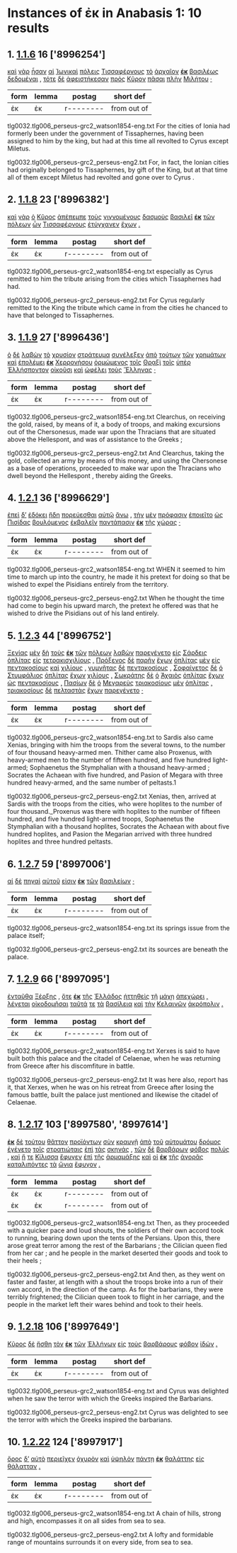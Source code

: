 # Instances of ἐκ in Anabasis 1: 10 results
## 1. [1.1.6](https://beyond-translation.perseus.org/reader/urn:cts:greekLit:tlg0032.tlg006.perseus-grc2:1.1.6?mode=syntax-trees) 16 ['8996254']
[καὶ](https://atlas-test.fly.dev/morphology/lemmas/?lang=grc&q=καί "and, also") [γὰρ](https://atlas-test.fly.dev/morphology/lemmas/?lang=grc&q=γάρ "for") [ἦσαν](https://atlas-test.fly.dev/morphology/lemmas/?lang=grc&q=εἰμί "to be") [αἱ](https://atlas-test.fly.dev/morphology/lemmas/?lang=grc&q=ὁ "the") [Ἰωνικαὶ](https://atlas-test.fly.dev/morphology/lemmas/?lang=grc&q=Ἰωνικός "Ionic, Ionian") [πόλεις](https://atlas-test.fly.dev/morphology/lemmas/?lang=grc&q=πόλις "a city") [Τισσαφέρνους](https://atlas-test.fly.dev/morphology/lemmas/?lang=grc&q=Τισσαφέρνης "Tissaphernes") [τὸ](https://atlas-test.fly.dev/morphology/lemmas/?lang=grc&q=ὁ "the") [ἀρχαῖον](https://atlas-test.fly.dev/morphology/lemmas/?lang=grc&q=ἀρχαῖος "from the beginning") **[ἐκ](https://atlas-test.fly.dev/morphology/lemmas/?lang=grc&q=ἐκ "from out of")** [βασιλέως](https://atlas-test.fly.dev/morphology/lemmas/?lang=grc&q=βασιλεύς "a king, chief") [δεδομέναι](https://atlas-test.fly.dev/morphology/lemmas/?lang=grc&q=δίδωμι "to give") [,](https://atlas-test.fly.dev/morphology/lemmas/?lang=grc&q=, "NoDef") [τότε](https://atlas-test.fly.dev/morphology/lemmas/?lang=grc&q=τότε "at that time, then") [δὲ](https://atlas-test.fly.dev/morphology/lemmas/?lang=grc&q=δέ "but") [ἀφειστήκεσαν](https://atlas-test.fly.dev/morphology/lemmas/?lang=grc&q=ἀφίστημι "to put away, remove; (mid.) revolt") [πρὸς](https://atlas-test.fly.dev/morphology/lemmas/?lang=grc&q=πρός "(w. gen.) from; (w. dat.) at, near, in addition to; (w. acc.) to, toward, regarding") [Κῦρον](https://atlas-test.fly.dev/morphology/lemmas/?lang=grc&q=Κῦρος "Cyrus") [πᾶσαι](https://atlas-test.fly.dev/morphology/lemmas/?lang=grc&q=πᾶς "all, the whole") [πλὴν](https://atlas-test.fly.dev/morphology/lemmas/?lang=grc&q=πλήν "except") [Μιλήτου](https://atlas-test.fly.dev/morphology/lemmas/?lang=grc&q=Μίλητος "Miletus") [·](https://atlas-test.fly.dev/morphology/lemmas/?lang=grc&q=· "NoDef") 

| form | lemma | postag | short def |
| --- | --- | --- | --- |
| ἐκ | ἐκ | r-------- | from out of |

tlg0032.tlg006_perseus-grc2_watson1854-eng.txt For the cities of Ionia had formerly been under the government of Tissaphernes, having been assigned to him by the king, but had at this time all revolted to Cyrus except Miletus. 

tlg0032.tlg006_perseus-grc2_perseus-eng2.txt For, in fact, the Ionian cities had originally belonged to Tissaphernes, by gift of the King, but at that time all of them except  Miletus  had revolted and gone over to  Cyrus . 

## 2. [1.1.8](https://beyond-translation.perseus.org/reader/urn:cts:greekLit:tlg0032.tlg006.perseus-grc2:1.1.8?mode=syntax-trees) 23 ['8996382']
[καὶ](https://atlas-test.fly.dev/morphology/lemmas/?lang=grc&q=καί "and, also") [γὰρ](https://atlas-test.fly.dev/morphology/lemmas/?lang=grc&q=γάρ "for") [ὁ](https://atlas-test.fly.dev/morphology/lemmas/?lang=grc&q=ὁ "the") [Κῦρος](https://atlas-test.fly.dev/morphology/lemmas/?lang=grc&q=Κῦρος "Cyrus") [ἀπέπεμπε](https://atlas-test.fly.dev/morphology/lemmas/?lang=grc&q=ἀποπέμπω "to send off") [τοὺς](https://atlas-test.fly.dev/morphology/lemmas/?lang=grc&q=ὁ "the") [γιγνομένους](https://atlas-test.fly.dev/morphology/lemmas/?lang=grc&q=γίγνομαι "become, be born") [δασμοὺς](https://atlas-test.fly.dev/morphology/lemmas/?lang=grc&q=δασμός "a division, distribution, sharing of spoil") [βασιλεῖ](https://atlas-test.fly.dev/morphology/lemmas/?lang=grc&q=βασιλεύς "a king, chief") **[ἐκ](https://atlas-test.fly.dev/morphology/lemmas/?lang=grc&q=ἐκ "from out of")** [τῶν](https://atlas-test.fly.dev/morphology/lemmas/?lang=grc&q=ὁ "the") [πόλεων](https://atlas-test.fly.dev/morphology/lemmas/?lang=grc&q=πόλις "a city") [ὧν](https://atlas-test.fly.dev/morphology/lemmas/?lang=grc&q=ὅς "who, that, which: relative pronoun") [Τισσαφέρνους](https://atlas-test.fly.dev/morphology/lemmas/?lang=grc&q=Τισσαφέρνης "Tissaphernes") [ἐτύγχανεν](https://atlas-test.fly.dev/morphology/lemmas/?lang=grc&q=τυγχάνω "(with gen.) to hit the mark, to get; (with pple) to happen to, to actually") [ἔχων](https://atlas-test.fly.dev/morphology/lemmas/?lang=grc&q=ἔχω "have, hold; be able; (+ adv.) be; (mid.) cling to, be next to (+ gen.)") [.](https://atlas-test.fly.dev/morphology/lemmas/?lang=grc&q=. "NoDef") 

| form | lemma | postag | short def |
| --- | --- | --- | --- |
| ἐκ | ἐκ | r-------- | from out of |

tlg0032.tlg006_perseus-grc2_watson1854-eng.txt especially as Cyrus remitted to him the tribute arising from the cities which Tissaphernes had had. 

tlg0032.tlg006_perseus-grc2_perseus-eng2.txt For  Cyrus  regularly remitted to the King the tribute which came in from the cities he chanced to have that belonged to Tissaphernes. 

## 3. [1.1.9](https://beyond-translation.perseus.org/reader/urn:cts:greekLit:tlg0032.tlg006.perseus-grc2:1.1.9?mode=syntax-trees) 27 ['8996436']
[ὁ](https://atlas-test.fly.dev/morphology/lemmas/?lang=grc&q=ὁ "the") [δὲ](https://atlas-test.fly.dev/morphology/lemmas/?lang=grc&q=δέ "but") [λαβὼν](https://atlas-test.fly.dev/morphology/lemmas/?lang=grc&q=λαμβάνω "to take, seize, receive") [τὸ](https://atlas-test.fly.dev/morphology/lemmas/?lang=grc&q=ὁ "the") [χρυσίον](https://atlas-test.fly.dev/morphology/lemmas/?lang=grc&q=χρυσίον "a piece of gold") [στράτευμα](https://atlas-test.fly.dev/morphology/lemmas/?lang=grc&q=στράτευμα "an expedition, campaign") [συνέλεξεν](https://atlas-test.fly.dev/morphology/lemmas/?lang=grc&q=συλλέγω "to collect, gather") [ἀπὸ](https://atlas-test.fly.dev/morphology/lemmas/?lang=grc&q=ἀπό "from, away from. c. gen.") [τούτων](https://atlas-test.fly.dev/morphology/lemmas/?lang=grc&q=οὗτος "this; that") [τῶν](https://atlas-test.fly.dev/morphology/lemmas/?lang=grc&q=ὁ "the") [χρημάτων](https://atlas-test.fly.dev/morphology/lemmas/?lang=grc&q=χρῆμα "thing, (pl.) goods, property, money") [καὶ](https://atlas-test.fly.dev/morphology/lemmas/?lang=grc&q=καί "and, also") [ἐπολέμει](https://atlas-test.fly.dev/morphology/lemmas/?lang=grc&q=πολεμέω "to be at war") **[ἐκ](https://atlas-test.fly.dev/morphology/lemmas/?lang=grc&q=ἐκ "from out of")** [Χερρονήσου](https://atlas-test.fly.dev/morphology/lemmas/?lang=grc&q=Χερσόνησος "the (Thracian) Chersonese; the Crimea") [ὁρμώμενος](https://atlas-test.fly.dev/morphology/lemmas/?lang=grc&q=ὁρμάω "to set in motion, urge") [τοῖς](https://atlas-test.fly.dev/morphology/lemmas/?lang=grc&q=ὁ "the") [Θρᾳξὶ](https://atlas-test.fly.dev/morphology/lemmas/?lang=grc&q=Θρᾷξ "a Thracian") [τοῖς](https://atlas-test.fly.dev/morphology/lemmas/?lang=grc&q=ὁ "the") [ὑπὲρ](https://atlas-test.fly.dev/morphology/lemmas/?lang=grc&q=ὑπέρ "over, above, w. gen, over, beyond, w. acc.") [Ἑλλήσποντον](https://atlas-test.fly.dev/morphology/lemmas/?lang=grc&q=Ἑλλήσποντος "the Hellespont") [οἰκοῦσι](https://atlas-test.fly.dev/morphology/lemmas/?lang=grc&q=οἰκέω "to inhabit, occupy") [καὶ](https://atlas-test.fly.dev/morphology/lemmas/?lang=grc&q=καί "and, also") [ὠφέλει](https://atlas-test.fly.dev/morphology/lemmas/?lang=grc&q=ὠφελέω "to help, aid, assist, to be of use") [τοὺς](https://atlas-test.fly.dev/morphology/lemmas/?lang=grc&q=ὁ "the") [Ἕλληνας](https://atlas-test.fly.dev/morphology/lemmas/?lang=grc&q=Ἕλλην "Hellen; Greek") [·](https://atlas-test.fly.dev/morphology/lemmas/?lang=grc&q=· "NoDef") 

| form | lemma | postag | short def |
| --- | --- | --- | --- |
| ἐκ | ἐκ | r-------- | from out of |

tlg0032.tlg006_perseus-grc2_watson1854-eng.txt Clearchus, on receiving the gold, raised, by means of it, a body of troops, and making excursions out of the Chersonesus, made war upon the Thracians that are situated above the Hellespont, and was of assistance to the Greeks ; 

tlg0032.tlg006_perseus-grc2_perseus-eng2.txt And Clearchus, taking the gold, collected an army by means of this money, and using the  Chersonese  as a base of operations, proceeded to make war upon the Thracians who dwell beyond the  Hellespont , thereby aiding the Greeks. 

## 4. [1.2.1](https://beyond-translation.perseus.org/reader/urn:cts:greekLit:tlg0032.tlg006.perseus-grc2:1.2.1?mode=syntax-trees) 36 ['8996629']
[ἐπεὶ](https://atlas-test.fly.dev/morphology/lemmas/?lang=grc&q=ἐπεί "after, since, when") [δ’](https://atlas-test.fly.dev/morphology/lemmas/?lang=grc&q=δέ "but") [ἐδόκει](https://atlas-test.fly.dev/morphology/lemmas/?lang=grc&q=δοκέω "seem, impers. it seems best..") [ἤδη](https://atlas-test.fly.dev/morphology/lemmas/?lang=grc&q=ἤδη "already") [πορεύεσθαι](https://atlas-test.fly.dev/morphology/lemmas/?lang=grc&q=πορεύω "to make to go, carry, convey") [αὐτῷ](https://atlas-test.fly.dev/morphology/lemmas/?lang=grc&q=αὐτός "unemph. 3rd pers.pronoun; -self; [the] same") [ἄνω](https://atlas-test.fly.dev/morphology/lemmas/?lang=grc&q=ἄνω "to accomplish, achieve, finish") [,](https://atlas-test.fly.dev/morphology/lemmas/?lang=grc&q=, "NoDef") [τὴν](https://atlas-test.fly.dev/morphology/lemmas/?lang=grc&q=ὁ "the") [μὲν](https://atlas-test.fly.dev/morphology/lemmas/?lang=grc&q=μέν "on the one hand, on the other hand") [πρόφασιν](https://atlas-test.fly.dev/morphology/lemmas/?lang=grc&q=πρόφασις "that which is alleged as the cause, an allegation, plea") [ἐποιεῖτο](https://atlas-test.fly.dev/morphology/lemmas/?lang=grc&q=ποιέω "to make, to do") [ὡς](https://atlas-test.fly.dev/morphology/lemmas/?lang=grc&q=ὡς "as, how") [Πισίδας](https://atlas-test.fly.dev/morphology/lemmas/?lang=grc&q=Πισίδαι "Pisidians") [βουλόμενος](https://atlas-test.fly.dev/morphology/lemmas/?lang=grc&q=βούλομαι "to will, wish, be willing") [ἐκβαλεῖν](https://atlas-test.fly.dev/morphology/lemmas/?lang=grc&q=ἐκβάλλω "to throw") [παντάπασιν](https://atlas-test.fly.dev/morphology/lemmas/?lang=grc&q=παντάπασι "all in all, altogether, wholly, absolutely") **[ἐκ](https://atlas-test.fly.dev/morphology/lemmas/?lang=grc&q=ἐκ "from out of")** [τῆς](https://atlas-test.fly.dev/morphology/lemmas/?lang=grc&q=ὁ "the") [χώρας](https://atlas-test.fly.dev/morphology/lemmas/?lang=grc&q=χώρα "land") [·](https://atlas-test.fly.dev/morphology/lemmas/?lang=grc&q=· "NoDef") 

| form | lemma | postag | short def |
| --- | --- | --- | --- |
| ἐκ | ἐκ | r-------- | from out of |

tlg0032.tlg006_perseus-grc2_watson1854-eng.txt WHEN it seemed to him time to march up into the country, he made it his pretext for doing so that be wished to expel the Pisidians entirely from the territory. 

tlg0032.tlg006_perseus-grc2_perseus-eng2.txt When he thought the time had come to begin his upward march, the pretext he offered was that he wished to drive the Pisidians out of his land entirely. 

## 5. [1.2.3](https://beyond-translation.perseus.org/reader/urn:cts:greekLit:tlg0032.tlg006.perseus-grc2:1.2.3?mode=syntax-trees) 44 ['8996752']
[Ξενίας](https://atlas-test.fly.dev/morphology/lemmas/?lang=grc&q=Ξενίας "Xenias") [μὲν](https://atlas-test.fly.dev/morphology/lemmas/?lang=grc&q=μέν "on the one hand, on the other hand") [δὴ](https://atlas-test.fly.dev/morphology/lemmas/?lang=grc&q=δή "[interactional particle: S&H on same page]") [τοὺς](https://atlas-test.fly.dev/morphology/lemmas/?lang=grc&q=ὁ "the") **[ἐκ](https://atlas-test.fly.dev/morphology/lemmas/?lang=grc&q=ἐκ "from out of")** [τῶν](https://atlas-test.fly.dev/morphology/lemmas/?lang=grc&q=ὁ "the") [πόλεων](https://atlas-test.fly.dev/morphology/lemmas/?lang=grc&q=πόλις "a city") [λαβὼν](https://atlas-test.fly.dev/morphology/lemmas/?lang=grc&q=λαμβάνω "to take, seize, receive") [παρεγένετο](https://atlas-test.fly.dev/morphology/lemmas/?lang=grc&q=παραγίγνομαι "to come near, attend upon") [εἰς](https://atlas-test.fly.dev/morphology/lemmas/?lang=grc&q=εἰς "into, to c. acc.") [Σάρδεις](https://atlas-test.fly.dev/morphology/lemmas/?lang=grc&q=Σάρδεις "Sardes") [ὁπλίτας](https://atlas-test.fly.dev/morphology/lemmas/?lang=grc&q=ὁπλίτης "heavy-armed, armed") [εἰς](https://atlas-test.fly.dev/morphology/lemmas/?lang=grc&q=εἰς "into, to c. acc.") [τετρακισχιλίους](https://atlas-test.fly.dev/morphology/lemmas/?lang=grc&q=τετρακισχίλιοι "four thousand") [,](https://atlas-test.fly.dev/morphology/lemmas/?lang=grc&q=, "NoDef") [Πρόξενος](https://atlas-test.fly.dev/morphology/lemmas/?lang=grc&q=Πρόξενος "Proxenus") [δὲ](https://atlas-test.fly.dev/morphology/lemmas/?lang=grc&q=δέ "but") [παρῆν](https://atlas-test.fly.dev/morphology/lemmas/?lang=grc&q=πάρειμι "be present") [ἔχων](https://atlas-test.fly.dev/morphology/lemmas/?lang=grc&q=ἔχω "have, hold; be able; (+ adv.) be; (mid.) cling to, be next to (+ gen.)") [ὁπλίτας](https://atlas-test.fly.dev/morphology/lemmas/?lang=grc&q=ὁπλίτης "heavy-armed, armed") [μὲν](https://atlas-test.fly.dev/morphology/lemmas/?lang=grc&q=μέν "on the one hand, on the other hand") [εἰς](https://atlas-test.fly.dev/morphology/lemmas/?lang=grc&q=εἰς "into, to c. acc.") [πεντακοσίους](https://atlas-test.fly.dev/morphology/lemmas/?lang=grc&q=πεντακόσιοι "five hundred") [καὶ](https://atlas-test.fly.dev/morphology/lemmas/?lang=grc&q=καί "and, also") [χιλίους](https://atlas-test.fly.dev/morphology/lemmas/?lang=grc&q=χίλιοι "a thousand") [,](https://atlas-test.fly.dev/morphology/lemmas/?lang=grc&q=, "NoDef") [γυμνῆτας](https://atlas-test.fly.dev/morphology/lemmas/?lang=grc&q=γυμνής "a light-armed foot-soldier, slinger") [δὲ](https://atlas-test.fly.dev/morphology/lemmas/?lang=grc&q=δέ "but") [πεντακοσίους](https://atlas-test.fly.dev/morphology/lemmas/?lang=grc&q=πεντακόσιοι "five hundred") [,](https://atlas-test.fly.dev/morphology/lemmas/?lang=grc&q=, "NoDef") [Σοφαίνετος](https://atlas-test.fly.dev/morphology/lemmas/?lang=grc&q=Σοφαίνετος "NoDef") [δὲ](https://atlas-test.fly.dev/morphology/lemmas/?lang=grc&q=δέ "but") [ὁ](https://atlas-test.fly.dev/morphology/lemmas/?lang=grc&q=ὁ "the") [Στυμφάλιος](https://atlas-test.fly.dev/morphology/lemmas/?lang=grc&q=Στυμφάλιος "of Stymphalus") [ὁπλίτας](https://atlas-test.fly.dev/morphology/lemmas/?lang=grc&q=ὁπλίτης "heavy-armed, armed") [ἔχων](https://atlas-test.fly.dev/morphology/lemmas/?lang=grc&q=ἔχω "have, hold; be able; (+ adv.) be; (mid.) cling to, be next to (+ gen.)") [χιλίους](https://atlas-test.fly.dev/morphology/lemmas/?lang=grc&q=χίλιοι "a thousand") [,](https://atlas-test.fly.dev/morphology/lemmas/?lang=grc&q=, "NoDef") [Σωκράτης](https://atlas-test.fly.dev/morphology/lemmas/?lang=grc&q=Σωκράτης "Socrates") [δὲ](https://atlas-test.fly.dev/morphology/lemmas/?lang=grc&q=δέ "but") [ὁ](https://atlas-test.fly.dev/morphology/lemmas/?lang=grc&q=ὁ "the") [Ἀχαιὸς](https://atlas-test.fly.dev/morphology/lemmas/?lang=grc&q=Ἀχαιός "Achaian") [ὁπλίτας](https://atlas-test.fly.dev/morphology/lemmas/?lang=grc&q=ὁπλίτης "heavy-armed, armed") [ἔχων](https://atlas-test.fly.dev/morphology/lemmas/?lang=grc&q=ἔχω "have, hold; be able; (+ adv.) be; (mid.) cling to, be next to (+ gen.)") [ὡς](https://atlas-test.fly.dev/morphology/lemmas/?lang=grc&q=ὡς "as, how") [πεντακοσίους](https://atlas-test.fly.dev/morphology/lemmas/?lang=grc&q=πεντακόσιοι "five hundred") [,](https://atlas-test.fly.dev/morphology/lemmas/?lang=grc&q=, "NoDef") [Πασίων](https://atlas-test.fly.dev/morphology/lemmas/?lang=grc&q=Πασίων "Pasio") [δὲ](https://atlas-test.fly.dev/morphology/lemmas/?lang=grc&q=δέ "but") [ὁ](https://atlas-test.fly.dev/morphology/lemmas/?lang=grc&q=ὁ "the") [Μεγαρεὺς](https://atlas-test.fly.dev/morphology/lemmas/?lang=grc&q=Μεγαρεύς "a citizen of Megara") [τριακοσίους](https://atlas-test.fly.dev/morphology/lemmas/?lang=grc&q=τριακόσιοι "three hundred") [μὲν](https://atlas-test.fly.dev/morphology/lemmas/?lang=grc&q=μέν "on the one hand, on the other hand") [ὁπλίτας](https://atlas-test.fly.dev/morphology/lemmas/?lang=grc&q=ὁπλίτης "heavy-armed, armed") [,](https://atlas-test.fly.dev/morphology/lemmas/?lang=grc&q=, "NoDef") [τριακοσίους](https://atlas-test.fly.dev/morphology/lemmas/?lang=grc&q=τριακόσιοι "three hundred") [δὲ](https://atlas-test.fly.dev/morphology/lemmas/?lang=grc&q=δέ "but") [πελταστὰς](https://atlas-test.fly.dev/morphology/lemmas/?lang=grc&q=πελταστής "one who bears a light shield") [ἔχων](https://atlas-test.fly.dev/morphology/lemmas/?lang=grc&q=ἔχω "have, hold; be able; (+ adv.) be; (mid.) cling to, be next to (+ gen.)") [παρεγένετο](https://atlas-test.fly.dev/morphology/lemmas/?lang=grc&q=παραγίγνομαι "to come near, attend upon") [·](https://atlas-test.fly.dev/morphology/lemmas/?lang=grc&q=· "NoDef") 

| form | lemma | postag | short def |
| --- | --- | --- | --- |
| ἐκ | ἐκ | r-------- | from out of |

tlg0032.tlg006_perseus-grc2_watson1854-eng.txt to Sardis also came Xenias, bringing with him the troops from the several towns, to the number of four thousand heavy-armed men. Thither came also Proxenus, with heavy-armed men to the number of fifteen hundred, and five hundred light-armed; Sophaenetus the Stymphalian with a thousand heavy-armed ; Socrates the Achaean with five hundred, and Pasion of Megara with three hundred heavy-armed, and the same number of peltasts.1 

tlg0032.tlg006_perseus-grc2_perseus-eng2.txt Xenias, then, arrived at  Sardis  with the troops from the cities, who were hoplites to the number of four thousand._Proxenus was there with hoplites to the number of fifteen hundred, and five hundred light-armed troops, Sophaenetus the Stymphalian with a thousand hoplites, Socrates the Achaean with about five hundred hoplites, and Pasion the Megarian arrived with three hundred hoplites and three hundred peltasts. 

## 6. [1.2.7](https://beyond-translation.perseus.org/reader/urn:cts:greekLit:tlg0032.tlg006.perseus-grc2:1.2.7?mode=syntax-trees) 59 ['8997006']
[αἱ](https://atlas-test.fly.dev/morphology/lemmas/?lang=grc&q=ὁ "the") [δὲ](https://atlas-test.fly.dev/morphology/lemmas/?lang=grc&q=δέ "but") [πηγαὶ](https://atlas-test.fly.dev/morphology/lemmas/?lang=grc&q=πηγή "running waters, streams") [αὐτοῦ](https://atlas-test.fly.dev/morphology/lemmas/?lang=grc&q=αὐτός "unemph. 3rd pers.pronoun; -self; [the] same") [εἰσιν](https://atlas-test.fly.dev/morphology/lemmas/?lang=grc&q=εἰμί "to be") **[ἐκ](https://atlas-test.fly.dev/morphology/lemmas/?lang=grc&q=ἐκ "from out of")** [τῶν](https://atlas-test.fly.dev/morphology/lemmas/?lang=grc&q=ὁ "the") [βασιλείων](https://atlas-test.fly.dev/morphology/lemmas/?lang=grc&q=βασίλειον "a kingly dwelling, palace") [·](https://atlas-test.fly.dev/morphology/lemmas/?lang=grc&q=· "NoDef") 

| form | lemma | postag | short def |
| --- | --- | --- | --- |
| ἐκ | ἐκ | r-------- | from out of |

tlg0032.tlg006_perseus-grc2_watson1854-eng.txt its springs issue from the palace itself; 

tlg0032.tlg006_perseus-grc2_perseus-eng2.txt its sources are beneath the palace. 

## 7. [1.2.9](https://beyond-translation.perseus.org/reader/urn:cts:greekLit:tlg0032.tlg006.perseus-grc2:1.2.9?mode=syntax-trees) 66 ['8997095']
[ἐνταῦθα](https://atlas-test.fly.dev/morphology/lemmas/?lang=grc&q=ἐνταῦθα "here, there; at that juncture") [Ξέρξης](https://atlas-test.fly.dev/morphology/lemmas/?lang=grc&q=Ξέρξης "Xerxes") [,](https://atlas-test.fly.dev/morphology/lemmas/?lang=grc&q=, "NoDef") [ὅτε](https://atlas-test.fly.dev/morphology/lemmas/?lang=grc&q=ὅτε "when") **[ἐκ](https://atlas-test.fly.dev/morphology/lemmas/?lang=grc&q=ἐκ "from out of")** [τῆς](https://atlas-test.fly.dev/morphology/lemmas/?lang=grc&q=ὁ "the") [Ἑλλάδος](https://atlas-test.fly.dev/morphology/lemmas/?lang=grc&q=Ἑλλάς "Hellas") [ἡττηθεὶς](https://atlas-test.fly.dev/morphology/lemmas/?lang=grc&q=ἡσσάομαι "to be less than another, inferior to") [τῇ](https://atlas-test.fly.dev/morphology/lemmas/?lang=grc&q=ὁ "the") [μάχῃ](https://atlas-test.fly.dev/morphology/lemmas/?lang=grc&q=μάχη "battle, fight, combat") [ἀπεχώρει](https://atlas-test.fly.dev/morphology/lemmas/?lang=grc&q=ἀποχωρέω "to go from") [,](https://atlas-test.fly.dev/morphology/lemmas/?lang=grc&q=, "NoDef") [λέγεται](https://atlas-test.fly.dev/morphology/lemmas/?lang=grc&q=λέγω "to say, tell, speak; epic and arch.: pick, gather") [οἰκοδομῆσαι](https://atlas-test.fly.dev/morphology/lemmas/?lang=grc&q=οἰκοδομέω "to build a house") [ταῦτά](https://atlas-test.fly.dev/morphology/lemmas/?lang=grc&q=οὗτος "this; that") [τε](https://atlas-test.fly.dev/morphology/lemmas/?lang=grc&q=τε "and") [τὰ](https://atlas-test.fly.dev/morphology/lemmas/?lang=grc&q=ὁ "the") [βασίλεια](https://atlas-test.fly.dev/morphology/lemmas/?lang=grc&q=βασίλειον "a kingly dwelling, palace") [καὶ](https://atlas-test.fly.dev/morphology/lemmas/?lang=grc&q=καί "and, also") [τὴν](https://atlas-test.fly.dev/morphology/lemmas/?lang=grc&q=ὁ "the") [Κελαινῶν](https://atlas-test.fly.dev/morphology/lemmas/?lang=grc&q=Κελαιναί "Celaenae") [ἀκρόπολιν](https://atlas-test.fly.dev/morphology/lemmas/?lang=grc&q=ἀκρόπολις "the upper city") [.](https://atlas-test.fly.dev/morphology/lemmas/?lang=grc&q=. "NoDef") 

| form | lemma | postag | short def |
| --- | --- | --- | --- |
| ἐκ | ἐκ | r-------- | from out of |

tlg0032.tlg006_perseus-grc2_watson1854-eng.txt Xerxes is said to have  built both this palace and the citadel of Celaenae, when he was returning from Greece after his discomfiture in battle. 

tlg0032.tlg006_perseus-grc2_perseus-eng2.txt It was here also, report has it, that Xerxes, when he was on his retreat from  Greece  after losing the famous battle, built the palace just mentioned and likewise the citadel of Celaenae. 

## 8. [1.2.17](https://beyond-translation.perseus.org/reader/urn:cts:greekLit:tlg0032.tlg006.perseus-grc2:1.2.17?mode=syntax-trees) 103 ['8997580', '8997614']
**[ἐκ](https://atlas-test.fly.dev/morphology/lemmas/?lang=grc&q=ἐκ "from out of")** [δὲ](https://atlas-test.fly.dev/morphology/lemmas/?lang=grc&q=δέ "but") [τούτου](https://atlas-test.fly.dev/morphology/lemmas/?lang=grc&q=οὗτος "this; that") [θᾶττον](https://atlas-test.fly.dev/morphology/lemmas/?lang=grc&q=ταχύς "quick, swift, fleet") [προϊόντων](https://atlas-test.fly.dev/morphology/lemmas/?lang=grc&q=προέρχομαι "to go forward, go on, advance") [σὺν](https://atlas-test.fly.dev/morphology/lemmas/?lang=grc&q=σύν "along with, in company with, together with") [κραυγῇ](https://atlas-test.fly.dev/morphology/lemmas/?lang=grc&q=κραυγή "a crying, screaming, shrieking, shouting") [ἀπὸ](https://atlas-test.fly.dev/morphology/lemmas/?lang=grc&q=ἀπό "from, away from. c. gen.") [τοῦ](https://atlas-test.fly.dev/morphology/lemmas/?lang=grc&q=ὁ "the") [αὐτομάτου](https://atlas-test.fly.dev/morphology/lemmas/?lang=grc&q=αὐτόματος "acting of one's own will, of oneself") [δρόμος](https://atlas-test.fly.dev/morphology/lemmas/?lang=grc&q=δρόμος "a course, running, race") [ἐγένετο](https://atlas-test.fly.dev/morphology/lemmas/?lang=grc&q=γίγνομαι "become, be born") [τοῖς](https://atlas-test.fly.dev/morphology/lemmas/?lang=grc&q=ὁ "the") [στρατιώταις](https://atlas-test.fly.dev/morphology/lemmas/?lang=grc&q=στρατιώτης "a citizen bound to military service") [ἐπὶ](https://atlas-test.fly.dev/morphology/lemmas/?lang=grc&q=ἐπί "on, upon with gen., dat., and acc.") [τὰς](https://atlas-test.fly.dev/morphology/lemmas/?lang=grc&q=ὁ "the") [σκηνάς](https://atlas-test.fly.dev/morphology/lemmas/?lang=grc&q=σκηνή "a covered place, a tent") [,](https://atlas-test.fly.dev/morphology/lemmas/?lang=grc&q=, "NoDef") [τῶν](https://atlas-test.fly.dev/morphology/lemmas/?lang=grc&q=ὁ "the") [δὲ](https://atlas-test.fly.dev/morphology/lemmas/?lang=grc&q=δέ "but") [βαρβάρων](https://atlas-test.fly.dev/morphology/lemmas/?lang=grc&q=βάρβαρος "barbarous") [φόβος](https://atlas-test.fly.dev/morphology/lemmas/?lang=grc&q=φόβος "fear, panic, flight") [πολύς](https://atlas-test.fly.dev/morphology/lemmas/?lang=grc&q=πολύς "much, many") [,](https://atlas-test.fly.dev/morphology/lemmas/?lang=grc&q=, "NoDef") [καὶ](https://atlas-test.fly.dev/morphology/lemmas/?lang=grc&q=καί "and, also") [ἥ](https://atlas-test.fly.dev/morphology/lemmas/?lang=grc&q=ὁ "the") [τε](https://atlas-test.fly.dev/morphology/lemmas/?lang=grc&q=τε "and") [Κίλισσα](https://atlas-test.fly.dev/morphology/lemmas/?lang=grc&q=Κίλισσα "Cilician woman") [ἔφυγεν](https://atlas-test.fly.dev/morphology/lemmas/?lang=grc&q=φεύγω "to flee, take flight, run away") [ἐπὶ](https://atlas-test.fly.dev/morphology/lemmas/?lang=grc&q=ἐπί "on, upon with gen., dat., and acc.") [τῆς](https://atlas-test.fly.dev/morphology/lemmas/?lang=grc&q=ὁ "the") [ἁρμαμάξης](https://atlas-test.fly.dev/morphology/lemmas/?lang=grc&q=ἁρμάμαξα "a covered carriage") [καὶ](https://atlas-test.fly.dev/morphology/lemmas/?lang=grc&q=καί "and, also") [οἱ](https://atlas-test.fly.dev/morphology/lemmas/?lang=grc&q=ὁ "the") **[ἐκ](https://atlas-test.fly.dev/morphology/lemmas/?lang=grc&q=ἐκ "from out of")** [τῆς](https://atlas-test.fly.dev/morphology/lemmas/?lang=grc&q=ὁ "the") [ἀγορᾶς](https://atlas-test.fly.dev/morphology/lemmas/?lang=grc&q=ἀγορά "an assembly of the people") [καταλιπόντες](https://atlas-test.fly.dev/morphology/lemmas/?lang=grc&q=καταλείπω "to leave behind") [τὰ](https://atlas-test.fly.dev/morphology/lemmas/?lang=grc&q=ὁ "the") [ὤνια](https://atlas-test.fly.dev/morphology/lemmas/?lang=grc&q=ὤνιος "to be bought, for sale") [ἔφυγον](https://atlas-test.fly.dev/morphology/lemmas/?lang=grc&q=φεύγω "to flee, take flight, run away") [.](https://atlas-test.fly.dev/morphology/lemmas/?lang=grc&q=. "NoDef") 

| form | lemma | postag | short def |
| --- | --- | --- | --- |
| ἐκ | ἐκ | r-------- | from out of |
| ἐκ | ἐκ | r-------- | from out of |

tlg0032.tlg006_perseus-grc2_watson1854-eng.txt Then, as they proceeded with a quicker pace and loud shouts, the soldiers of their own accord took to running, bearing down upon the tents of the Persians.  Upon this, there arose great terror among the rest of the Barbarians ; the Cilician queen fled from her car ; and he people in the market deserted their goods and took to their heels ; 

tlg0032.tlg006_perseus-grc2_perseus-eng2.txt And then, as they went on faster and faster, at length with a shout the troops broke into a run of their own accord, in the direction of the camp. As for the barbarians, they were terribly frightened; the Cilician queen took to flight in her carriage, and the people in the market left their wares behind and took to their heels. 

## 9. [1.2.18](https://beyond-translation.perseus.org/reader/urn:cts:greekLit:tlg0032.tlg006.perseus-grc2:1.2.18?mode=syntax-trees) 106 ['8997649']
[Κῦρος](https://atlas-test.fly.dev/morphology/lemmas/?lang=grc&q=Κῦρος "Cyrus") [δὲ](https://atlas-test.fly.dev/morphology/lemmas/?lang=grc&q=δέ "but") [ἥσθη](https://atlas-test.fly.dev/morphology/lemmas/?lang=grc&q=ἥδομαι "to enjoy oneself, take delight, take one's pleasure") [τὸν](https://atlas-test.fly.dev/morphology/lemmas/?lang=grc&q=ὁ "the") **[ἐκ](https://atlas-test.fly.dev/morphology/lemmas/?lang=grc&q=ἐκ "from out of")** [τῶν](https://atlas-test.fly.dev/morphology/lemmas/?lang=grc&q=ὁ "the") [Ἑλλήνων](https://atlas-test.fly.dev/morphology/lemmas/?lang=grc&q=Ἕλλην "Hellen; Greek") [εἰς](https://atlas-test.fly.dev/morphology/lemmas/?lang=grc&q=εἰς "into, to c. acc.") [τοὺς](https://atlas-test.fly.dev/morphology/lemmas/?lang=grc&q=ὁ "the") [βαρβάρους](https://atlas-test.fly.dev/morphology/lemmas/?lang=grc&q=βάρβαρος "barbarous") [φόβον](https://atlas-test.fly.dev/morphology/lemmas/?lang=grc&q=φόβος "fear, panic, flight") [ἰδών](https://atlas-test.fly.dev/morphology/lemmas/?lang=grc&q=ὁράω "to see") [.](https://atlas-test.fly.dev/morphology/lemmas/?lang=grc&q=. "NoDef") 

| form | lemma | postag | short def |
| --- | --- | --- | --- |
| ἐκ | ἐκ | r-------- | from out of |

tlg0032.tlg006_perseus-grc2_watson1854-eng.txt and Cyrus was delighted when he saw the terror with which the Greeks inspired the Barbarians. 

tlg0032.tlg006_perseus-grc2_perseus-eng2.txt Cyrus  was delighted to see the terror with which the Greeks inspired the barbarians. 

## 10. [1.2.22](https://beyond-translation.perseus.org/reader/urn:cts:greekLit:tlg0032.tlg006.perseus-grc2:1.2.22?mode=syntax-trees) 124 ['8997917']
[ὄρος](https://atlas-test.fly.dev/morphology/lemmas/?lang=grc&q=ὄρος "a mountain, hill") [δ’](https://atlas-test.fly.dev/morphology/lemmas/?lang=grc&q=δέ "but") [αὐτὸ](https://atlas-test.fly.dev/morphology/lemmas/?lang=grc&q=αὐτός "unemph. 3rd pers.pronoun; -self; [the] same") [περιεῖχεν](https://atlas-test.fly.dev/morphology/lemmas/?lang=grc&q=περιέχω "to encompass, embrace, surround") [ὀχυρὸν](https://atlas-test.fly.dev/morphology/lemmas/?lang=grc&q=ὀχυρός "firm, lasting, stout") [καὶ](https://atlas-test.fly.dev/morphology/lemmas/?lang=grc&q=καί "and, also") [ὑψηλὸν](https://atlas-test.fly.dev/morphology/lemmas/?lang=grc&q=ὑψηλός "high, lofty, high-raised") [πάντῃ](https://atlas-test.fly.dev/morphology/lemmas/?lang=grc&q=πάντῃ "every way, on every side") **[ἐκ](https://atlas-test.fly.dev/morphology/lemmas/?lang=grc&q=ἐκ "from out of")** [θαλάττης](https://atlas-test.fly.dev/morphology/lemmas/?lang=grc&q=θάλασσα "the sea") [εἰς](https://atlas-test.fly.dev/morphology/lemmas/?lang=grc&q=εἰς "into, to c. acc.") [θάλατταν](https://atlas-test.fly.dev/morphology/lemmas/?lang=grc&q=θάλασσα "the sea") [.](https://atlas-test.fly.dev/morphology/lemmas/?lang=grc&q=. "NoDef") 

| form | lemma | postag | short def |
| --- | --- | --- | --- |
| ἐκ | ἐκ | r-------- | from out of |

tlg0032.tlg006_perseus-grc2_watson1854-eng.txt A chain of hills, strong and high, encompasses it on all sides from sea to sea. 

tlg0032.tlg006_perseus-grc2_perseus-eng2.txt A lofty and formidable range of mountains surrounds it on every side, from sea to sea. 

